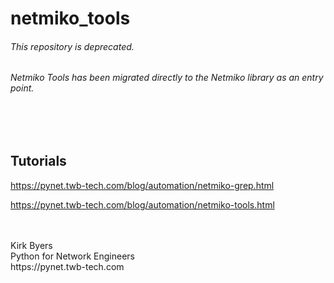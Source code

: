 netmiko_tools
=============

###### *This repository is deprecated.*

###### *Netmiko Tools has been migrated directly to the Netmiko library as an entry point.*
  
  
<br />
<br />

## Tutorials

https://pynet.twb-tech.com/blog/automation/netmiko-grep.html  
  
https://pynet.twb-tech.com/blog/automation/netmiko-tools.html  
  
  
  
<br />
<br />  
Kirk Byers<br /> 
Python for Network Engineers<br />
https://pynet.twb-tech.com<br />
